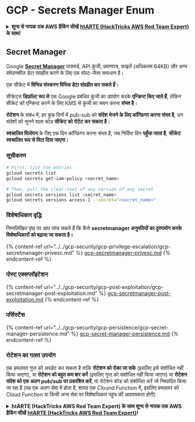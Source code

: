 # GCP - Secrets Manager Enum

<details>

<summary><strong>शून्य से नायक तक AWS हैकिंग सीखें</strong> <a href="https://training.hacktricks.xyz/courses/arte"><strong>htARTE (HackTricks AWS Red Team Expert)</strong></a><strong> के साथ!</strong></summary>

HackTricks का समर्थन करने के अन्य तरीके:

* यदि आप चाहते हैं कि आपकी **कंपनी का विज्ञापन HackTricks में दिखाई दे** या **HackTricks को PDF में डाउनलोड करें**, तो [**सब्सक्रिप्शन प्लान्स**](https://github.com/sponsors/carlospolop) देखें!
* [**आधिकारिक PEASS & HackTricks स्वैग**](https://peass.creator-spring.com) प्राप्त करें
* [**The PEASS Family**](https://opensea.io/collection/the-peass-family) की खोज करें, हमारा विशेष [**NFTs**](https://opensea.io/collection/the-peass-family) संग्रह
* 💬 [**Discord समूह**](https://discord.gg/hRep4RUj7f) में **शामिल हों** या [**telegram समूह**](https://t.me/peass) या **Twitter** पर मुझे 🐦 [**@carlospolopm**](https://twitter.com/carlospolopm) **का अनुसरण करें**.
* [**HackTricks**](https://github.com/carlospolop/hacktricks) और [**HackTricks Cloud**](https://github.com/carlospolop/hacktricks-cloud) github repos में PRs सबमिट करके अपनी हैकिंग ट्रिक्स साझा करें.

</details>

## Secret Manager

Google [**Secret Manager**](https://cloud.google.com/solutions/secrets-management/) पासवर्ड, API कुंजी, प्रमाणपत्र, फाइलें (अधिकतम 64KB) और अन्य संवेदनशील डेटा संग्रहीत करने के लिए एक वॉल्ट-जैसा समाधान है।

एक सीक्रेट में **विभिन्न संस्करण विभिन्न डेटा संग्रहीत कर सकते हैं**।

सीक्रेट्स **डिफ़ॉल्ट रूप से** एक Google प्रबंधित कुंजी का उपयोग करके **एन्क्रिप्ट किए जाते हैं**, लेकिन सीक्रेट को एन्क्रिप्ट करने के लिए KMS से कुंजी का चयन करना **संभव है**।

**रोटेशन** के संबंध में, हर कुछ दिनों में pub-sub को **संदेश भेजने के लिए कॉन्फ़िगर करना संभव है**, उन संदेशों को सुनने वाला कोड **सीक्रेट को रोटेट कर सकता है**।

**स्वचालित विलोपन** के लिए एक दिन कॉन्फ़िगर करना संभव है, जब निर्दिष्ट दिन **पहुँचा जाता है**, **सीक्रेट स्वचालित रूप से मिटा दिया जाएगा**।

### सूचीकरण
```bash
# First, list the entries
gcloud secrets list
gcloud secrets get-iam-policy <secret_name>

# Then, pull the clear-text of any version of any secret
gcloud secrets versions list <secret_name>
gcloud secrets versions access 1 --secret="<secret_name>"
```
### विशेषाधिकार वृद्धि

निम्नलिखित पृष्ठ पर आप जांच सकते हैं कि कैसे **secretmanager अनुमतियों का दुरुपयोग करके विशेषाधिकारों को बढ़ाया जा सकता है।**

{% content-ref url="../../gcp-security/gcp-privilege-escalation/gcp-secretmanager-privesc.md" %}
[gcp-secretmanager-privesc.md](../../gcp-security/gcp-privilege-escalation/gcp-secretmanager-privesc.md)
{% endcontent-ref %}

### पोस्ट एक्सप्लॉइटेशन

{% content-ref url="../../gcp-security/gcp-post-exploitation/gcp-secretmanager-post-exploitation.md" %}
[gcp-secretmanager-post-exploitation.md](../../gcp-security/gcp-post-exploitation/gcp-secretmanager-post-exploitation.md)
{% endcontent-ref %}

### पर्सिस्टेंस

{% content-ref url="../../gcp-security/gcp-persistence/gcp-secret-manager-persistence.md" %}
[gcp-secret-manager-persistence.md](../../gcp-security/gcp-persistence/gcp-secret-manager-persistence.md)
{% endcontent-ref %}

### रोटेशन का गलत उपयोग

एक हमलावर गुप्त को अपडेट कर सकता है ताकि **रोटेशन को रोका जा सके** (इसलिए इसे संशोधित नहीं किया जाएगा), या **रोटेशन को बहुत कम बार करें** (इसलिए गुप्त को संशोधित नहीं किया जाएगा) या **रोटेशन संदेश को एक अलग pub/sub पर प्रकाशित करें**, या रोटेशन कोड को संशोधित करें जो निष्पादित किया जा रहा है (यह एक अलग सेवा में होता है, शायद एक Clound Function में, इसलिए हमलावर को Cloud Function या किसी अन्य सेवा पर विशेषाधिकार पहुंच की आवश्यकता होगी)

<details>

<summary><strong>htARTE (HackTricks AWS Red Team Expert) के साथ शून्य से नायक तक AWS हैकिंग सीखें</strong> <a href="https://training.hacktricks.xyz/courses/arte"><strong>htARTE (HackTricks AWS Red Team Expert)</strong></a><strong>!</strong></summary>

HackTricks का समर्थन करने के अन्य तरीके:

* यदि आप चाहते हैं कि आपकी **कंपनी का विज्ञापन HackTricks में दिखाया जाए** या **HackTricks को PDF में डाउनलोड करें** तो [**सदस्यता योजनाएं**](https://github.com/sponsors/carlospolop) देखें!
* [**आधिकारिक PEASS & HackTricks स्वैग**](https://peass.creator-spring.com) प्राप्त करें
* [**The PEASS Family**](https://opensea.io/collection/the-peass-family) की खोज करें, हमारा विशेष [**NFTs**](https://opensea.io/collection/the-peass-family) संग्रह
* 💬 [**Discord समूह**](https://discord.gg/hRep4RUj7f) में **शामिल हों** या [**telegram समूह**](https://t.me/peass) या **Twitter** 🐦 पर मुझे **फॉलो** करें [**@carlospolopm**](https://twitter.com/carlospolopm)**.**
* **HackTricks** के [**github repos**](https://github.com/carlospolop/hacktricks) और [**HackTricks Cloud**](https://github.com/carlospolop/hacktricks-cloud) में PRs सबमिट करके अपनी हैकिंग ट्रिक्स साझा करें।

</details>
